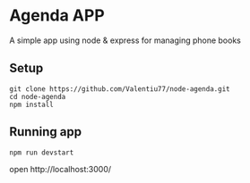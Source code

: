 # Agenda APP

A simple app using node & express for managing phone books

## Setup

```
git clone https://github.com/Valentiu77/node-agenda.git
cd node-agenda
npm install
```

## Running app

```
npm run devstart
```

open http://localhost:3000/